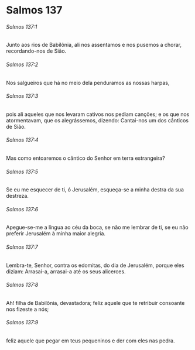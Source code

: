 # Salmos 137

###### Salmos 137:1

Junto aos rios de Babilônia, ali nos assentamos e nos pusemos a chorar, recordando-nos de Sião.

###### Salmos 137:2

Nos salgueiros que há no meio dela penduramos as nossas harpas,

###### Salmos 137:3

pois ali aqueles que nos levaram cativos nos pediam canções; e os que nos atormentavam, que os alegrássemos, dizendo: Cantai-nos um dos cânticos de Sião.

###### Salmos 137:4

Mas como entoaremos o cântico do Senhor em terra estrangeira?

###### Salmos 137:5

Se eu me esquecer de ti, ó Jerusalém, esqueça-se a minha destra da sua destreza.

###### Salmos 137:6

Apegue-se-me a língua ao céu da boca, se não me lembrar de ti, se eu não preferir Jerusalém à minha maior alegria.

###### Salmos 137:7

Lembra-te, Senhor, contra os edomitas, do dia de Jerusalém, porque eles diziam: Arrasai-a, arrasai-a até os seus alicerces.

###### Salmos 137:8

Ah! filha de Babilônia, devastadora; feliz aquele que te retribuir consoante nos fizeste a nós;

###### Salmos 137:9

feliz aquele que pegar em teus pequeninos e der com eles nas pedra.

